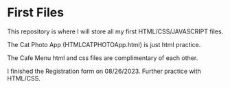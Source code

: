 # First Files

This repository is where I will store all my first HTML/CSS/JAVASCRIPT files.

The Cat Photo App (HTMLCATPHOTOApp.html) is just html practice.

The Cafe Menu html and css files are complimentary of each other.

I finished the Registration form on 08/26/2023. Further practice with HTML/CSS.
